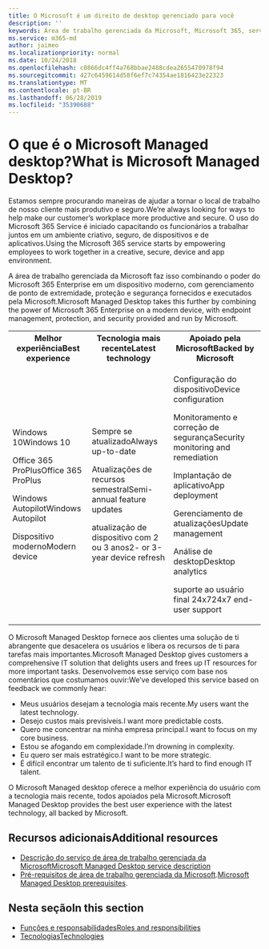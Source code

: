 ```yaml
---
title: O Microsoft é um direito de desktop gerenciado para você
description: ''
keywords: Área de trabalho gerenciada da Microsoft, Microsoft 365, serviço, documentação
ms.service: m365-md
author: jaimeo
ms.localizationpriority: normal
ms.date: 10/24/2018
ms.openlocfilehash: c0866dc4ff4a768bbae2488cdea2655470978f94
ms.sourcegitcommit: 427c6459614d58f6ef7c74354ae1816423e22323
ms.translationtype: MT
ms.contentlocale: pt-BR
ms.lasthandoff: 06/28/2019
ms.locfileid: "35390688"
---
```

# <a name="what-is-microsoft-managed-desktop"></a><span data-ttu-id="a7b35-103">O que é o Microsoft Managed desktop?</span><span class="sxs-lookup"><span data-stu-id="a7b35-103">What is Microsoft Managed Desktop?</span></span>

<!--from Overview-->

<span data-ttu-id="a7b35-104">Estamos sempre procurando maneiras de ajudar a tornar o local de trabalho de nosso cliente mais produtivo e seguro.</span><span class="sxs-lookup"><span data-stu-id="a7b35-104">We’re always looking for ways to help make our customer’s workplace more productive and secure.</span></span> <span data-ttu-id="a7b35-105">O uso do Microsoft 365 Service é iniciado capacitando os funcionários a trabalhar juntos em um ambiente criativo, seguro, de dispositivos e de aplicativos.</span><span class="sxs-lookup"><span data-stu-id="a7b35-105">Using the Microsoft 365 service starts by empowering employees to work together in a creative, secure, device and app environment.</span></span>

<span data-ttu-id="a7b35-106">A área de trabalho gerenciada da Microsoft faz isso combinando o poder do Microsoft 365 Enterprise em um dispositivo moderno, com gerenciamento de ponto de extremidade, proteção e segurança fornecidos e executados pela Microsoft.</span><span class="sxs-lookup"><span data-stu-id="a7b35-106">Microsoft Managed Desktop takes this further by combining the power of Microsoft 365 Enterprise on a modern device, with endpoint management, protection, and security provided and run by Microsoft.</span></span>


<table>
<tr><th><span data-ttu-id="a7b35-107">Melhor experiência</span><span class="sxs-lookup"><span data-stu-id="a7b35-107">Best experience</span></span></th><th><span data-ttu-id="a7b35-108">Tecnologia mais recente</span><span class="sxs-lookup"><span data-stu-id="a7b35-108">Latest technology</span></span></th><th><span data-ttu-id="a7b35-109">Apoiado pela Microsoft</span><span class="sxs-lookup"><span data-stu-id="a7b35-109">Backed by Microsoft</span></span></th></tr>
<tr><td><p><span data-ttu-id="a7b35-110">Windows 10</span><span class="sxs-lookup"><span data-stu-id="a7b35-110">Windows 10</span></span></p><p><span data-ttu-id="a7b35-111">Office 365 ProPlus</span><span class="sxs-lookup"><span data-stu-id="a7b35-111">Office 365 ProPlus</span></span></p><p></p><p><span data-ttu-id="a7b35-112">Windows Autopilot</span><span class="sxs-lookup"><span data-stu-id="a7b35-112">Windows Autopilot</span></span></p><p><span data-ttu-id="a7b35-113">Dispositivo moderno</span><span class="sxs-lookup"><span data-stu-id="a7b35-113">Modern device</span></span></p></td><td><p><span data-ttu-id="a7b35-114">Sempre se atualizado</span><span class="sxs-lookup"><span data-stu-id="a7b35-114">Always up-to-date</span></span></p><p><span data-ttu-id="a7b35-115">Atualizações de recursos semestral</span><span class="sxs-lookup"><span data-stu-id="a7b35-115">Semi-annual feature updates</span></span> </p><p><span data-ttu-id="a7b35-116">atualização de dispositivo com 2 ou 3 anos</span><span class="sxs-lookup"><span data-stu-id="a7b35-116">2- or 3-year device refresh</span></span></p></td><td><p><span data-ttu-id="a7b35-117">Configuração do dispositivo</span><span class="sxs-lookup"><span data-stu-id="a7b35-117">Device configuration</span></span></p><p><span data-ttu-id="a7b35-118">Monitoramento e correção de segurança</span><span class="sxs-lookup"><span data-stu-id="a7b35-118">Security monitoring and remediation</span></span></p><p><span data-ttu-id="a7b35-119">Implantação de aplicativo</span><span class="sxs-lookup"><span data-stu-id="a7b35-119">App deployment</span></span></p><p><span data-ttu-id="a7b35-120">Gerenciamento de atualizações</span><span class="sxs-lookup"><span data-stu-id="a7b35-120">Update management</span></span></p><p><span data-ttu-id="a7b35-121">Análise de desktop</span><span class="sxs-lookup"><span data-stu-id="a7b35-121">Desktop analytics</span></span></p><p><span data-ttu-id="a7b35-122">suporte ao usuário final 24x7</span><span class="sxs-lookup"><span data-stu-id="a7b35-122">24x7 end-user support</span></span></p></td></tr>
</table>

<span data-ttu-id="a7b35-123">O Microsoft Managed Desktop fornece aos clientes uma solução de ti abrangente que desacelera os usuários e libera os recursos de ti para tarefas mais importantes.</span><span class="sxs-lookup"><span data-stu-id="a7b35-123">Microsoft Managed Desktop gives customers a comprehensive IT solution that delights users and frees up IT resources for more important tasks.</span></span> <span data-ttu-id="a7b35-124">Desenvolvemos esse serviço com base nos comentários que costumamos ouvir:</span><span class="sxs-lookup"><span data-stu-id="a7b35-124">We’ve developed this service based on feedback we commonly hear:</span></span>
- <span data-ttu-id="a7b35-125">Meus usuários desejam a tecnologia mais recente.</span><span class="sxs-lookup"><span data-stu-id="a7b35-125">My users want the latest technology.</span></span>
- <span data-ttu-id="a7b35-126">Desejo custos mais previsíveis.</span><span class="sxs-lookup"><span data-stu-id="a7b35-126">I want more predictable costs.</span></span>
- <span data-ttu-id="a7b35-127">Quero me concentrar na minha empresa principal.</span><span class="sxs-lookup"><span data-stu-id="a7b35-127">I want to focus on my core business.</span></span> 
- <span data-ttu-id="a7b35-128">Estou se afogando em complexidade.</span><span class="sxs-lookup"><span data-stu-id="a7b35-128">I’m drowning in complexity.</span></span> 
- <span data-ttu-id="a7b35-129">Eu quero ser mais estratégico.</span><span class="sxs-lookup"><span data-stu-id="a7b35-129">I want to be more strategic.</span></span> 
- <span data-ttu-id="a7b35-130">É difícil encontrar um talento de ti suficiente.</span><span class="sxs-lookup"><span data-stu-id="a7b35-130">It’s hard to find enough IT talent.</span></span>  

<span data-ttu-id="a7b35-131">O Microsoft Managed desktop oferece a melhor experiência do usuário com a tecnologia mais recente, todos apoiados pela Microsoft.</span><span class="sxs-lookup"><span data-stu-id="a7b35-131">Microsoft Managed Desktop provides the best user experience with the latest technology, all backed by Microsoft.</span></span> 

## <a name="additional-resources"></a><span data-ttu-id="a7b35-132">Recursos adicionais</span><span class="sxs-lookup"><span data-stu-id="a7b35-132">Additional resources</span></span>
- [<span data-ttu-id="a7b35-133">Descrição do serviço de área de trabalho gerenciada da Microsoft</span><span class="sxs-lookup"><span data-stu-id="a7b35-133">Microsoft Managed Desktop service description</span></span>](../service-description/index.md)
- <span data-ttu-id="a7b35-134">[Pré-requisitos de área de trabalho gerenciada da Microsoft](../get-ready/prerequisites.md).</span><span class="sxs-lookup"><span data-stu-id="a7b35-134">[Microsoft Managed Desktop prerequisites](../get-ready/prerequisites.md).</span></span>

<!--When you enroll in Microsoft Managed Desktop, Microsoft provides you with devices that are configured to join your Azure Active Directory tenant. Windows 10, Office 365, and some apps and features associated with [Microsoft 365 Enterprise E5](https://www.microsoft.com/en-us/microsoft-365/compare-all-microsoft-365-plans) are installed (by Microsoft) on your devices. When your employees who are using these devices need help, they contact Microsoft Managed Desktop support (provided by Microsoft) through a custom chat app.--> 

<!--With Microsoft Managed Desktop, you get **software as a service** (Microsoft 365 E5), **Device as a service** (Microsoft Surface devices ready to use), and **IT support as a service** (Help desk and more).--> 
 
## <a name="in-this-section"></a><span data-ttu-id="a7b35-135">Nesta seção</span><span class="sxs-lookup"><span data-stu-id="a7b35-135">In this section</span></span>
- [<span data-ttu-id="a7b35-136">Funções e responsabilidades</span><span class="sxs-lookup"><span data-stu-id="a7b35-136">Roles and responsibilities</span></span>](roles-and-responsibilities.md)
- [<span data-ttu-id="a7b35-137">Tecnologias</span><span class="sxs-lookup"><span data-stu-id="a7b35-137">Technologies</span></span>](technologies.md)

